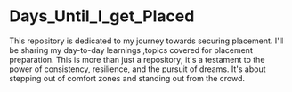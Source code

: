 # Days_Until_I_get_Placed
This repository is dedicated to my journey towards securing  placement. I'll be sharing my day-to-day learnings ,topics covered for placement preparation. This is more than just a repository; it's a testament to the power of consistency, resilience, and the pursuit of dreams. It's about stepping out of comfort zones and standing out from the crowd.
